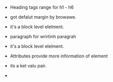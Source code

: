 
- Heading tags range for h1 - h6
- got defalut margin by browawe.
- it's a block level elelment.

- paragraph for wrirtinh paragrah 
- it's a block level elelment.


- Attributes provide more information of element
- its a ket valu pair.


- 

